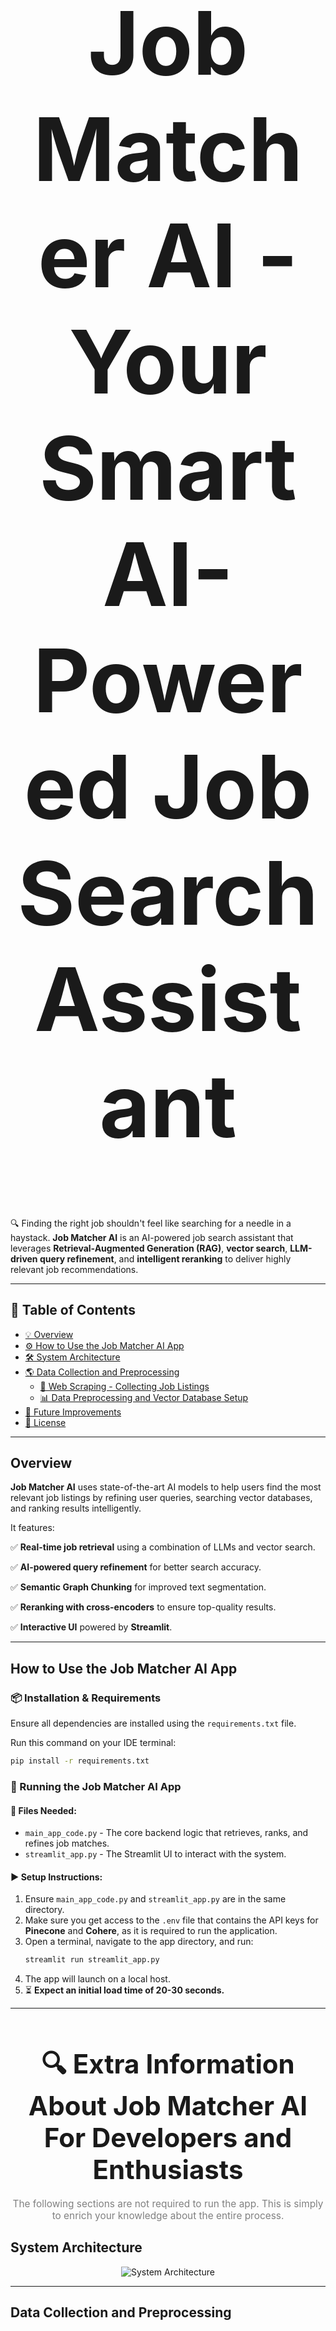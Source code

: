 <h1 align="center" style="font-size: 10em;">Job Matcher AI - Your Smart AI-Powered Job Search Assistant</h1>

🔍 Finding the right job shouldn't feel like searching for a needle in a haystack. **Job Matcher AI** is an AI-powered job search assistant that leverages **Retrieval-Augmented Generation (RAG)**, **vector search**, **LLM-driven query refinement**, and **intelligent reranking** to deliver highly relevant job recommendations.

---


## 📖 Table of Contents

- [💡 Overview](#overview)
- [⚙️ How to Use the Job Matcher AI App](#how-to-use-the-job-matcher-ai-app)
- [🛠️ System Architecture](#system-architecture)
- [🌎 Data Collection and Preprocessing](#data-collection-and-preprocessing)
  - [📡 Web Scraping - Collecting Job Listings](#web-scraping---collecting-job-listings)
  - [📊 Data Preprocessing and Vector Database Setup](#data-preprocessing-and-vector-database-setup)
- [🔮 Future Improvements](#notes--future-improvements)
- [📜 License](#license)

---

## Overview

**Job Matcher AI** uses state-of-the-art AI models to help users find the most relevant job listings by refining user queries, searching vector databases, and ranking results intelligently. 

It features:

✅ **Real-time job retrieval** using a combination of LLMs and vector search.

✅ **AI-powered query refinement** for better search accuracy.

✅ **Semantic Graph Chunking** for improved text segmentation.

✅ **Reranking with cross-encoders** to ensure top-quality results.

✅ **Interactive UI** powered by **Streamlit**.

---

## How to Use the Job Matcher AI App

### 📦 Installation & Requirements
Ensure all dependencies are installed using the `requirements.txt` file.

Run this command on your IDE terminal:
```bash
pip install -r requirements.txt
```

### 🎯 Running the Job Matcher AI App
#### **📂 Files Needed:**
- `main_app_code.py` - The core backend logic that retrieves, ranks, and refines job matches.
- `streamlit_app.py` - The Streamlit UI to interact with the system.

#### **▶️ Setup Instructions:**
1. Ensure `main_app_code.py` and `streamlit_app.py` are in the same directory.
2. Make sure you get access to the `.env` file that contains the API keys for **Pinecone** and **Cohere**, as it is required to run the application.
3. Open a terminal, navigate to the app directory, and run:
   ```bash
   streamlit run streamlit_app.py
   ```
4. The app will launch on a local host.
5. ⏳ **Expect an initial load time of 20-30 seconds.**

---
<h1 align="center" style="font-size: 3em; margin-bottom: 20px;">
    🔍 Extra Information About Job Matcher AI For Developers and Enthusiasts
</h1>

<p align="center" style="font-size: 1.1em; color: gray;">
    The following sections are not required to run the app. This is simply to enrich your knowledge about the entire process.
</p>




## System Architecture

<p align="center">
  <img src="https://github.com/user-attachments/assets/0f0750ba-da32-424f-9ee2-e3487c4e6ee0" alt="System Architecture">
</p>

---

## Data Collection and Preprocessing 
### Web Scraping - Collecting Job Listings
#### **📝 Files:**
- `indeed_scraper.py` - The job listing scraper.
- `run_scraper.py` - Runs the scraper in a loop every few hours.

#### **🔑 Requirements:**
- Requires **Bright Data** credentials (**USERNAME** and **PASSWORD**). Need to store it in the `.env` file.
- The scraper runs automatically when `run_scraper.py` is executed.

### Data Preprocessing and Vector Database Setup
#### **🔍 Files:**
- `analys_preprocess_and_vectordb.ipynb` - Jupyter Notebook for:
  - 🛠️ **Data cleaning** and **preprocessing** with **Apache Spark**.
  - 🔡 **Text normalization** and **feature engineering** (e.g., adding education level, filling missing values).
  - 🧩 **Chunking job descriptions** using **Semantic Graph Chunking**.
  - 📦 **Storing job listings in Pinecone Vector DB**.
- `semantic_graph_chunker.py` - Standalone script for **Semantic Graph Chunking**.

#### **⚙️ How to Run:**
- Best run on **Databricks** due to large-scale data processing.
- 📂 The dataset is not included in this repository. You need to either:
  1. **Obtain access** to the preprocessed parquet file.
  2. **Create your own parquet file** containing the following columns:
     - `company`, `title`, `location`, `job_type`, `salary`, `seniority`, `url`, `description`.

    Example for Dataset Structure:
<p align="center">
  <img src="https://github.com/user-attachments/assets/6176bff0-c2ad-4d6f-87ed-59beb4b99f36" alt="Example Dataset" style="width:80%;">>
</p>

- Set the **data directory, Pinecone API key, and index name** in the first cell of the notebook (need to copy from the .env file).
- ⏳ **Running this step takes time, but it is not necessary to use the app**, as the data must already exist in Pinecone.

---

## Notes & Future Improvements
- 🔑 The `.env` file containing API keys is **not included** in this repository and must be obtained separately.
- 📌 The preprocessing step is **not required** to run the app, as the job data is already indexed.
- ⚡ Future work will focus on **optimizing speed**, **improving prompt engineering**, and **scaling the system** to integrate with real-time job boards.

---

## License
This project is intended for educational and research purposes.

💬 For any inquiries, please open an issue or reach out to the contributors.

